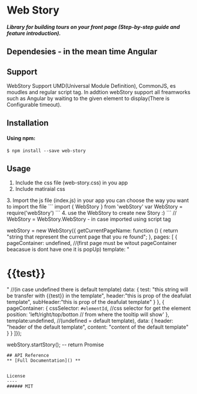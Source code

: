# Web Story

##### Library for building tours on your front page (Step-by-step guide and feature introduction).
## Dependesies -  in the mean time Angular

## Support
WebStory Support UMD(Universal Module Definition), CommonJS, es moudles and regular script tag.
In addtion webStory support all freamworks such as Angular by waiting to the given element to display(There is Configurable timeout).
## Installation
#### Using npm:
```
$ npm install --save web-story
```
## Usage
1. Include the css file (web-story.css) in you app
2. Include matiraial css
<link rel="stylesheet" href="https://ajax.googleapis.com/ajax/libs/angular_material/1.1.0/angular-material.min.css">
3. Import the js file (index.js) in your app you can choose the way you want to import the file
```
import { WebStory } from 'webStory' 
var WebStory = require('webStory')
<script src="webStory"></script>
```
4. use the WebStory to create new Story :)
```
// WebStory = WebStory.WebStory - in case imported using script tag

webStory = new WebStory({
   getCurrentPageName: function () {
      return "string that represent the current page that you re found";
   },
   pages: [
   {
     pageContainer: undefined, //(first page must be witout pageContainer beacasue is dont have one it is popUp)
     template: "<h1>{{test}}</h1>" //(in case undefined there is default template)
     data: {
	   test: "this string will be transfer with {{test}} in the template",
	   header:"this is prop of the deafulat template",
	   subHeader:"this is prop of the deafulat template"
     }
   }, 
   {
     pageContainer: {
	   cssSelector: `#elementId`, //css selector for get the element
	   position: 'left/right/top/botton // from where the tooltip will show'
     },
     template:undefined, //(undefined = default template),
     data: {
	   header: "header of the default template",
	   content: "content of the default template"
     }
   }
]});

webStory.startStory(); -- return Promise
```
## API Reference
** [Full Documentation]() **


License
----
###### MIT
